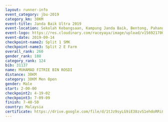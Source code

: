 ```yaml
---
layout: runner-info 
event_category: jbu-2019 
category_km: 30KM 
event-title: Janda Baik Ultra 2019 
event-location: Sekolah Kebangsaan, Kampung Janda Baik, Bentong, Pahang, Malaysia 
event-logo: https://res.cloudinary.com/raceyaya/image/upload/v1569217009/logo/janda-baik_vch1pc.jpg 
event-date: 2019-09-14 
checkpoint-name2: Split 1 SMK 
checkpoint-name3: Split 2 E Farm 
overall_rank: 260
gender_rank: 188
category_rank: 124
bib: 31137
name: MUHAMAD FITRIE BIN ROSDI
distance: 30KM
category: 30KM Men Open
gender: Male
start: 2-00-00
checkpoint2: 4-19-02
checkpoint3: 7-09-09
finish: 7-48-50
country: Malaysia
certificate: https://drive.google.com/file/d/1tJz9syLG9iE38zvS1ehdoRRi0e8s6aI8/view?usp=sharing
---
```

